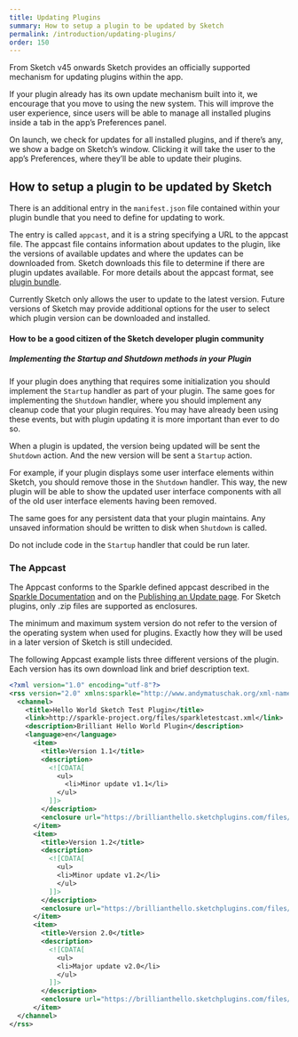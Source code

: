 ```yaml
---
title: Updating Plugins
summary: How to setup a plugin to be updated by Sketch
permalink: /introduction/updating-plugins/
order: 150
---
```


From Sketch v45 onwards Sketch provides an officially supported mechanism for updating plugins within the app.

If your plugin already has its own update mechanism built into it, we encourage that you move to using the new system. This will improve the user experience, since users will be able to manage all installed plugins inside a tab in the app’s Preferences panel.

On launch, we check for updates for all installed plugins, and if there’s any, we show a badge on Sketch’s window. Clicking it will take the user to the app’s Preferences, where they’ll be able to update their plugins.

## How to setup a plugin to be updated by Sketch

There is an additional entry in the `manifest.json` file contained within your plugin bundle that you need to define for updating to work. 

The entry is called `appcast`, and it is a string specifying a URL to the appcast file. The appcast file contains information about updates to the plugin, like the versions of available updates and where the updates can be downloaded from. Sketch downloads this file to determine if there are plugin updates available. For more details about the appcast format, see [plugin bundle](/introduction/plugin-bundles/#appcast).

Currently Sketch only allows the user to update to the latest version. Future versions of Sketch may provide additional options for the user to select which plugin version can be downloaded and installed.

#### How to be a good citizen of the Sketch developer plugin community

##### Implementing the Startup and Shutdown methods in your Plugin

If your plugin does anything that requires some initialization you should implement the `Startup` handler as part of your plugin. The same goes for implementing the `Shutdown` handler, where you should implement any cleanup code that your plugin requires.
You may have already been using these events, but with plugin updating it is more important than ever to do so.

When a plugin is updated, the version being updated will be sent the `Shutdown` action. And the new version will be sent a `Startup` action.

For example, if your plugin displays some user interface elements within Sketch, you should remove those in the `Shutdown` handler. This way, the new plugin will be able to show the updated user interface components with all of the old user interface elements having been removed.

The same goes for any persistent data that your plugin maintains. Any unsaved information should be written to disk when `Shutdown` is called.

Do not include code in the `Startup` handler that could be run later. 


### The Appcast

The Appcast conforms to the Sparkle defined appcast described in the [Sparkle Documentation](https://sparkle-project.org/documentation/) and on the [Publishing an Update page](https://sparkle-project.org/documentation/publishing/#publishing-an-update). For Sketch plugins, only .zip files are supported as enclosures.

The minimum and maximum system version do not refer to the version of the operating system when used for plugins. Exactly how they will be used in a later version of Sketch is still undecided.

The following Appcast example lists three different versions of the plugin. Each version has its own download link and brief description text.

```xml
<?xml version="1.0" encoding="utf-8"?>
<rss version="2.0" xmlns:sparkle="http://www.andymatuschak.org/xml-namespaces/sparkle"  xmlns:dc="http://purl.org/dc/elements/1.1/">
  <channel>
    <title>Hello World Sketch Test Plugin</title>
    <link>http://sparkle-project.org/files/sparkletestcast.xml</link>
    <description>Brilliant Hello World Plugin</description>
    <language>en</language>
      <item>
        <title>Version 1.1</title>
        <description>
          <![CDATA[
            <ul>
              <li>Minor update v1.1</li>
            </ul>
          ]]>
        </description>
        <enclosure url="https://brillianthello.sketchplugins.com/files/HelloWorldSketchPluginTestv11.zip" sparkle:version="1.1" />
      </item>
      <item>
        <title>Version 1.2</title>
        <description>
          <![CDATA[
            <ul>
            <li>Minor update v1.2</li>
            </ul>
          ]]>
        </description>
        <enclosure url="https://brillianthello.sketchplugins.com/files/HelloWorldSketchPluginTestv12.zip" sparkle:version="1.2" />
      </item>
      <item>
        <title>Version 2.0</title>
        <description>
          <![CDATA[
            <ul>
            <li>Major update v2.0</li>
            </ul>
          ]]>
        </description>
        <enclosure url="https://brillianthello.sketchplugins.com/files/HelloWorldSketchPluginTestv20.zip" sparkle:version="2.0" />
      </item>
  </channel>
</rss>
```
